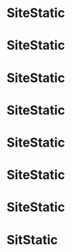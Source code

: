 # SiteStatic
# SiteStatic
# SiteStatic
# SiteStatic
# SiteStatic
# SiteStatic
# SiteStatic
# SitStatic
